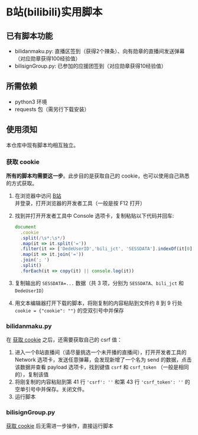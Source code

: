 # B站(bilibili)实用脚本

## 已有脚本功能
- bilidanmaku.py: 直播区签到（获得2个辣条）、向有勋章的直播间发送弹幕（对应勋章获得100经验值）
- bilisignGroup.py: 已参加的应援团签到（对应勋章获得10经验值）

## 所需依赖
- python3 环境
- requests 包（需另行下载安装）

## 使用须知

本仓库中现有脚本均相互独立。

### 获取 cookie
**所有的脚本均需要这一步**。此步目的是获取自己的 cookie，也可以使用自己熟悉的方式获取。
1. 在浏览器中访问 [B站](https://www.bilibili.com) 并登录，打开浏览器的开发者工具（一般是按 F12 打开）
2. 找到并打开开发者工具中 Console 选项卡，复制粘贴以下代码并回车:

    ```js
    document
      .cookie
      .split(/\s*;\s*/)
      .map(it => it.split('='))
      .filter(it => ['DedeUserID','bili_jct', 'SESSDATA'].indexOf(it[0]) > -1)
      .map(it => it.join('='))
      .join('; ')
      .split()
      .forEach(it => copy(it) || console.log(it))
    ```

3. 复制输出的 `SESSDATA=...` 数据（共 3 项，分别为 `SESSDATA`、`bili_jct` 和 `DedeUserID`）
4. 用文本编辑器打开下载的脚本，将刚复制的内容粘贴到文件约 8 到 9 行处 `cookie = {"cookie": ""}` 的空双引号中并保存

### bilidanmaku.py

在 [获取 cookie](https://github.com/Ranlajetech/bilibili_Useful_Scripts#%E8%8E%B7%E5%8F%96-cookie) 之后，还需要获取自己的 csrf 值：

1. 进入一个B站直播间（请尽量挑选一个未开播的直播间），打开开发者工具的 Network 选项卡，发送任意弹幕，会发现新增了一个名为 send 的数据，点击该数据并查看 payload 选项卡，找到键值 `csrf` 和 `csrf_token` （一般是相同的），复制该值
2. 将刚复制的内容粘贴到第 41 行 `'csrf': ''` 和第 43 行 `'csrf_token': ''` 的空单引号中并保存。关闭文件。
3. 运行脚本

### bilisignGroup.py

[获取 cookie](https://github.com/Ranlajetech/bilibili_Useful_Scripts#%E8%8E%B7%E5%8F%96-cookie) 后无需进一步操作，直接运行脚本
